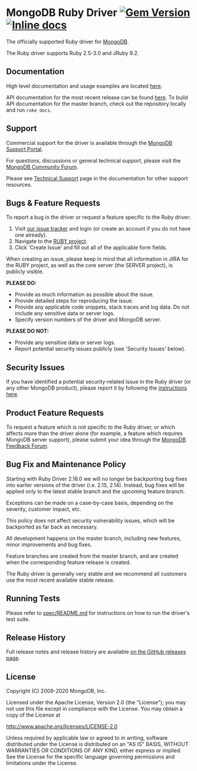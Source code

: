 MongoDB Ruby Driver
[![Gem Version][rubygems-img]][rubygems-url]
[![Inline docs][inch-img]][inch-url]
================================================================

The officially supported Ruby driver for [MongoDB](https://www.mongodb.org/).

The Ruby driver supports Ruby 2.5-3.0 and JRuby 9.2.

## Documentation

High level documentation and usage examples are located
[here](http://docs.mongodb.org/ecosystem/drivers/ruby/).

API documentation for the most recent release can be found
[here](https://mongodb.com/docs/ruby-driver/current/api/).
To build API documentation for the master branch, check out the
repository locally and run `rake docs`.

## Support

Commercial support for the driver is available through the
[MongoDB Support Portal](https://support.mongodb.com/).

For questions, discussions or general technical support, please visit the
[MongoDB Community Forum](https://developer.mongodb.com/community/forums/tags/c/drivers-odms-connectors/7/ruby-driver).

Please see [Technical Support](https://mongodb.com/docs/manual/support/) page
in the documentation for other support resources.

## Bugs & Feature Requests

To report a bug in the driver or request a feature specific to the Ruby driver:

1. Visit [our issue tracker](https://jira.mongodb.org/) and login
   (or create an account if you do not have one already).
2. Navigate to the [RUBY project](https://jira.mongodb.org/browse/RUBY).
3. Click 'Create Issue' and fill out all of the applicable form fields.

When creating an issue, please keep in mind that all information in JIRA
for the RUBY project, as well as the core server (the SERVER project),
is publicly visible.

**PLEASE DO:**

- Provide as much information as possible about the issue.
- Provide detailed steps for reproducing the issue.
- Provide any applicable code snippets, stack traces and log data.
  Do not include any sensitive data or server logs.
- Specify version numbers of the driver and MongoDB server.

**PLEASE DO NOT:**

- Provide any sensitive data or server logs.
- Report potential security issues publicly (see 'Security Issues' below).

## Security Issues

If you have identified a potential security-related issue in the Ruby driver
(or any other MongoDB product), please report it by following the
[instructions here](http://docs.mongodb.org/manual/tutorial/create-a-vulnerability-report).

## Product Feature Requests

To request a feature which is not specific to the Ruby driver, or which
affects more than the driver alone (for example, a feature which requires
MongoDB server support), please submit your idea through the
[MongoDB Feedback Forum](https://feedback.mongodb.com/forums/924286-drivers).

## Bug Fix and Maintenance Policy

Starting with Ruby Driver 2.16.0 we will no longer be backporting bug fixes
into earlier versions of the driver (i.e. 2.15, 2.14). Instead, bug fixes
will be applied only to the latest stable branch and the upcoming feature
branch.

Exceptions can be made on a case-by-case basis, depending on the severity,
customer impact, etc.

This policy does not affect security vulnerability issues, which will be
backported as far back as necessary.

All development happens on the master branch, including new features, minor
improvements and bug fixes.

Feature branches are created from the master branch, and are created when the
corresponding feature release is created.

The Ruby driver is generally very stable and we recommend all customers use the
most recent available stable release.

## Running Tests

Please refer to [spec/README.md](spec/README.md) for instructions on how
to run the driver's test suite.

## Release History

Full release notes and release history are available [on the GitHub releases
page](https://github.com/mongodb/mongo-ruby-driver/releases).

## License

Copyright (C) 2009-2020 MongoDB, Inc.

Licensed under the Apache License, Version 2.0 (the "License");
you may not use this file except in compliance with the License.
You may obtain a copy of the License at

http://www.apache.org/licenses/LICENSE-2.0

Unless required by applicable law or agreed to in writing, software
distributed under the License is distributed on an "AS IS" BASIS,
WITHOUT WARRANTIES OR CONDITIONS OF ANY KIND, either express or implied.
See the License for the specific language governing permissions and
limitations under the License.

[rubygems-img]: https://badge.fury.io/rb/mongo.svg
[rubygems-url]: http://badge.fury.io/rb/mongo
[inch-img]: http://inch-ci.org/github/mongodb/mongo-ruby-driver.svg?branch=master
[inch-url]: http://inch-ci.org/github/mongodb/mongo-ruby-driver
